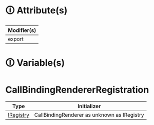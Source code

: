 # &#128712; Attribute(s)

| Modifier(s)                            |
|----------------------------------------|
| export |

# &#128712; Variable(s)

# CallBindingRendererRegistration

| Type                        | Initializer                       |
|-----------------------------|-----------------------------------|
| [IRegistry](https://hamedfathi.gitbook.io/aurelia-2-doc-api/kernel/interface/di/iregistry) | CallBindingRenderer as unknown as IRegistry |